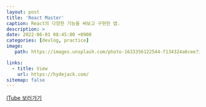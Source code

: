 ```yaml
---
layout: post
title: 'React Master'
caption: React의 다양한 기능을 써보고 구현한 앱.
description: >
date: 2022-06-01 08:45:00 +0900
categories: [devlog, practice]    
image: 
   path: https://images.unsplash.com/photo-1633356122544-f134324a6cee?ixlib=rb-4.0.3&ixid=MnwxMjA3fDB8MHxwaG90by1wYWdlfHx8fGVufDB8fHx8&auto=format&fit=crop&w=1740&q=80

links:
  - title: View
    url: https://hydejack.com/
sitemap: false
---
```


<a href="https://itube-reloaded.herokuapp.com" target="_blank">ITube 보러가기